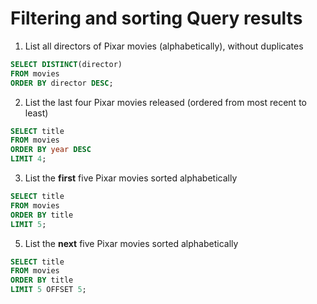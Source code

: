 # Filtering and sorting Query results

1. List all directors of Pixar movies (alphabetically), without duplicates

```SQL
SELECT DISTINCT(director)
FROM movies
ORDER BY director DESC;
```

2. List the last four Pixar movies released (ordered from most recent to least)

```SQL
SELECT title
FROM movies
ORDER BY year DESC
LIMIT 4;
```

3. List the **first** five Pixar movies sorted alphabetically

```SQL
SELECT title
FROM movies
ORDER BY title
LIMIT 5;
```

5. List the **next** five Pixar movies sorted alphabetically

```SQL
SELECT title
FROM movies
ORDER BY title
LIMIT 5 OFFSET 5;
```

